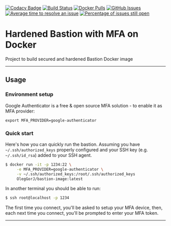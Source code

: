 [![Codacy Badge](https://api.codacy.com/project/badge/Grade/739128f2994b4c52a103258a52c2c10e)](https://app.codacy.com/app/OlegGorJ/bastion-image?utm_source=github.com&utm_medium=referral&utm_content=OlegGorJ/bastion-image&utm_campaign=badger)
[![Build Status](https://travis-ci.org/OlegGorj/bastion-image.svg?branch=master)](https://travis-ci.org/OlegGorj/bastion-image)
[![Docker Pulls](https://img.shields.io/docker/pulls/OlegGorJ/bastion-image.svg)](https://hub.docker.com/r/OlegGorJ/bastion-image)
[![GitHub Issues](https://img.shields.io/github/issues/OlegGorJ/bastion-image.svg)](https://github.com/OlegGorJ/bastion-image/issues)
[![Average time to resolve an issue](http://isitmaintained.com/badge/resolution/OlegGorJ/bastion-image.svg)](http://isitmaintained.com/project/OlegGorJ/bastion-image "Average time to resolve an issue")
[![Percentage of issues still open](http://isitmaintained.com/badge/open/OlegGorJ/bastion-image.svg)](http://isitmaintained.com/project/OlegGorJ/bastion-image "Percentage of issues still open")

# Hardened Bastion with MFA on Docker

Project to build secured and hardened Bastion Docker image

---

## Usage

### Environment setup

Google Authenticator is a free & open source MFA solution - to enable it as MFA provider:

```
export MFA_PROVIDER=google-authenticator

```

### Quick start

Here's how you can quickly run the bastion. Assuming you have `~/.ssh/authorized_keys` properly configured and your SSH key (e.g. `~/.ssh/id_rsa`) added to your SSH agent.

```bash
$ docker run -it -p 1234:22 \
     -e MFA_PROVIDER=google-authenticator \
     -v ~/.ssh/authorized_keys:/root/.ssh/authorized_keys
     OlegGorJ/bastion-image:latest
```

In another terminal you should be able to run:

```bash
$ ssh root@localhost -p 1234
```

The first time you connect, you'll be asked to setup your MFA device, then, each next time you connect, you'll be prompted to enter your MFA token.


---
